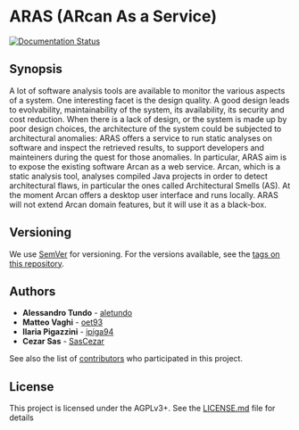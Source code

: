 # ARAS (ARcan As a Service)
[![Documentation Status](https://readthedocs.org/projects/aras/badge/?version=latest)](http://aras.readthedocs.io/en/latest/?badge=latest)
## Synopsis
A lot of software analysis tools are available to monitor the various aspects of a system. One interesting facet is the design quality. A good design leads to evolvability, maintainability of the system, its availability, its security and cost reduction. When there is a lack of design, or the system is made up by poor design choices, the architecture of the system could be subjected to architectural anomalies: ARAS offers a service to run static analyses on software and inspect the retrieved results, to support developers and mainteiners during the quest for those anomalies.
In particular, ARAS aim is to expose the existing software Arcan as a web service. Arcan, which is a static analysis tool, analyses compiled Java projects in order to detect architectural flaws, in particular the ones called Architectural Smells (AS). At the moment Arcan offers a desktop user interface and runs locally. ARAS will not extend Arcan domain features, but it will use it as a black-box.

## Versioning

We use [SemVer](http://semver.org/) for versioning. For the versions available, see the [tags on this repository](https://github.com/aletundo/aras/tags).

## Authors
* **Alessandro Tundo** - [aletundo](https://github.com/aletundo)
* **Matteo Vaghi** - [oet93](https://github.com/oet93)
* **Ilaria Pigazzini** - [ipiga94](https://github.com/ipiga94)
* **Cezar Sas** - [SasCezar](https://github.com/SasCezar)

See also the list of [contributors](https://github.com/aletundo/aras/contributors) who participated in this project.

## License

This project is licensed under the AGPLv3+. See the [LICENSE.md](LICENSE.md) file for details
